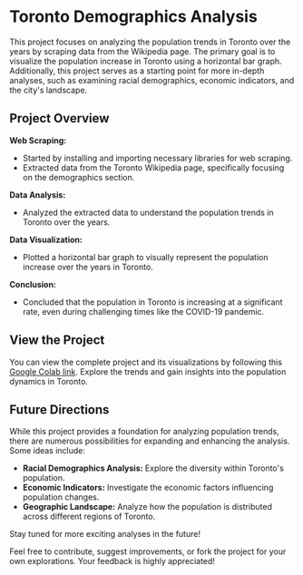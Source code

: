 # Toronto Demographics Analysis

This project focuses on analyzing the population trends in Toronto over the years by scraping data from the Wikipedia page. The primary goal is to visualize the population increase in Toronto using a horizontal bar graph. Additionally, this project serves as a starting point for more in-depth analyses, such as examining racial demographics, economic indicators, and the city's landscape.

## Project Overview

**Web Scraping:**
- Started by installing and importing necessary libraries for web scraping.
- Extracted data from the Toronto Wikipedia page, specifically focusing on the demographics section.

**Data Analysis:**
- Analyzed the extracted data to understand the population trends in Toronto over the years.

**Data Visualization:**
- Plotted a horizontal bar graph to visually represent the population increase over the years in Toronto.

**Conclusion:**
- Concluded that the population in Toronto is increasing at a significant rate, even during challenging times like the COVID-19 pandemic.

## View the Project

You can view the complete project and its visualizations by following this [Google Colab link](https://colab.research.google.com/drive/1nM3Jl9fl0v5arffC4a2b6jMwrZA_sIbg?usp=drive_link). Explore the trends and gain insights into the population dynamics in Toronto.

## Future Directions

While this project provides a foundation for analyzing population trends, there are numerous possibilities for expanding and enhancing the analysis. Some ideas include:

- **Racial Demographics Analysis:** Explore the diversity within Toronto's population.
- **Economic Indicators:** Investigate the economic factors influencing population changes.
- **Geographic Landscape:** Analyze how the population is distributed across different regions of Toronto.

Stay tuned for more exciting analyses in the future!

Feel free to contribute, suggest improvements, or fork the project for your own explorations. Your feedback is highly appreciated!
